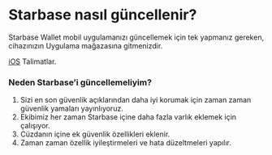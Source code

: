 # Starbase nasıl güncellenir?

Starbase Wallet mobil uygulamanızı güncellemek için tek yapmanız gereken, cihazınızın Uygulama mağazasına gitmenizdir.

[iOS](https://support.apple.com/en-us/HT202180) Talimatlar.

### Neden Starbase’i güncellemeliyim?

1. Sizi en son güvenlik açıklarından daha iyi korumak için zaman zaman güvenlik yamaları yayınlıyoruz.
2. Ekibimiz her zaman Starbase içine daha fazla varlık eklemek için çalışıyor.
3. Cüzdanın içine ek güvenlik özellikleri eklenir.
4. Zaman zaman özellik iyileştirmeleri ve hata düzeltmeleri yapılır.



